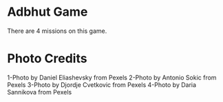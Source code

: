 # Adbhut Game

There are 4 missions on this game.


# Photo Credits
1-Photo by Daniel Eliashevsky from Pexels
2-Photo by Antonio Sokic from Pexels
3-Photo by Djordje Cvetkovic from Pexels
4-Photo by Daria Sannikova from Pexels
